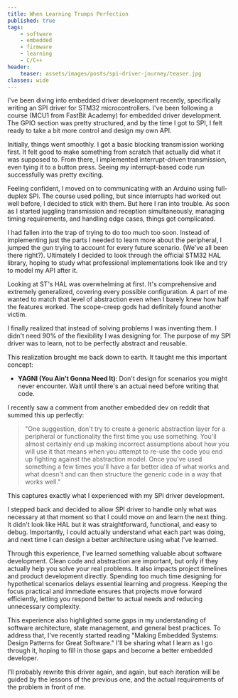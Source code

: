 ```yaml
---
title: When Learning Trumps Perfection
published: true
tags:
    - software
    - embedded
    - firmware
    - learning
    - C/C++
header:
    teaser: assets/images/posts/spi-driver-journey/teaser.jpg
classes: wide
---
```


I've been diving into embedded driver development recently, specifically writing an SPI driver for STM32 microcontrollers. I've been following a course (MCU1 from FastBit Academy) for embedded driver development. The GPIO section was pretty structured, and by the time I got to SPI, I felt ready to take a bit more control and design my own API.

Initially, things went smoothly. I got a basic blocking transmission working first. It felt good to make something from scratch that actually did what it was supposed to. From there, I implemented interrupt-driven transmission, even tying it to a button press. Seeing my interrupt-based code run successfully was pretty exciting.

Feeling confident, I moved on to communicating with an Arduino using full-duplex SPI. The course used polling, but since interrupts had worked out well before, I decided to stick with them. But here I ran into trouble. As soon as I started juggling transmission and reception simultaneously, managing timing requirements, and handling edge cases, things got complicated.

I had fallen into the trap of trying to do too much too soon. Instead of implementing just the parts I needed to learn more about the peripheral, I jumped the gun trying to account for every future scenario. (We've all been there right?). Ultimately I decided to look through the official STM32 HAL library, hoping to study what professional implementations look like and try to model my API after it. 

Looking at ST's HAL was overwhelming at first. It's comprehensive and extremely generalized, covering every possible configuration. A part of me wanted to match that level of abstraction even when I barely knew how half the features worked. The scope-creep gods had definitely found another victim.

I finally realized that instead of solving problems I was inventing them. I didn't need 90% of the flexibility I was designing for. The purpose of my SPI driver was to learn, not to be perfectly abstract and reusable. 

This realization brought me back down to earth. It taught me this important concept:

- **YAGNI (You Ain’t Gonna Need It)**: Don't design for scenarios you might never encounter. Wait until there's an actual need before writing that code.

I recently saw a comment from another embedded dev on reddit that summed this up perfectly:

> "One suggestion, don't try to create a generic abstraction layer for a peripheral or functionality the first time you use something. You'll almost certainly end up making incorrect assumptions about how you will use it that means when you attempt to re-use the code you end up fighting against the abstraction model. Once you've used something a few times you'll have a far better idea of what works and what doesn't and can then structure the generic code in a way that works well."

This captures exactly what I experienced with my SPI driver development.

I stepped back and decided to allow SPI driver to handle only what was necessary at that moment so that I could move on and learn the next thing. It didn't look like HAL but it was straightforward, functional, and easy to debug. Importantly, I could actually understand what each part was doing, and next time I can design a better architecture using what I've learned. 

Through this experience, I've learned something valuable about software development. Clean code and abstraction are important, but only if they actually help you solve your real problems. It also impacts project timelines and product development directly. Spending too much time designing for hypothetical scenarios delays essential learning and progress. Keeping the focus practical and immediate ensures that projects move forward efficiently, letting you respond better to actual needs and reducing unnecessary complexity.

This experience also highlighted some gaps in my understanding of software architecture, state management, and general best practices. To address that, I've recently started reading "Making Embedded Systems: Design Patterns for Great Software." I'll be sharing what I learn as I go through it, hoping to fill in those gaps and become a better embedded developer. 

I’ll probably rewrite this driver again, and again, but each iteration will be guided by the lessons of the previous one, and the actual requirements of the problem in front of me.

